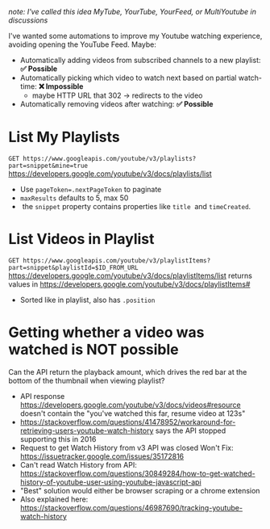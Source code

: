 *note: I've called this idea MyTube, YourTube, YourFeed, or MultiYoutube in discussions* 

I've wanted some automations to improve my Youtube watching experience, avoiding opening the YouTube Feed. Maybe:
- Automatically adding videos from subscribed channels to a new playlist: **✅ Possible**
- Automatically picking which video to watch next based on partial watch-time: **❌ Impossible**
	- maybe HTTP URL that 302 -> redirects to the video
- Automatically removing videos after watching: **✅ Possible**

# List My Playlists
`GET https://www.googleapis.com/youtube/v3/playlists?part=snippet&mine=true`
https://developers.google.com/youtube/v3/docs/playlists/list
- Use `pageToken=.nextPageToken` to paginate
- `maxResults` defaults to 5, max 50
-  the `snippet` property contains properties like `title`  and `timeCreated`.

# List Videos in Playlist
`GET https://www.googleapis.com/youtube/v3/playlistItems?part=snippet&playlistId=$ID_FROM_URL`
https://developers.google.com/youtube/v3/docs/playlistItems/list
returns values in https://developers.google.com/youtube/v3/docs/playlistItems#
- Sorted like in playlist, also has `.position`

# Getting whether a video was watched is NOT possible
Can the API return the playback amount, which drives the red bar at the bottom of the thumbnail when viewing playlist?
- API response https://developers.google.com/youtube/v3/docs/videos#resource doesn't contain the "you've watched this far, resume video at 123s"
- https://stackoverflow.com/questions/41478952/workaround-for-retrieving-users-youtube-watch-history says the API stopped supporting this in 2016
- Request to get Watch History from v3 API was closed Won't Fix: https://issuetracker.google.com/issues/35172816
- Can't read Watch History from API: https://stackoverflow.com/questions/30849284/how-to-get-watched-history-of-youtube-user-using-youtube-javascript-api
- "Best" solution would either be browser scraping or a chrome extension
- Also explained here: https://stackoverflow.com/questions/46987690/tracking-youtube-watch-history
